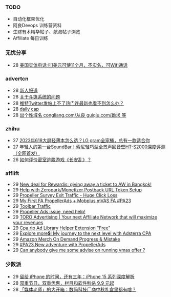 ### TODO
-  自动化框架优化
-  阿良Devops 训练营资料
-  生财有术精华帖子、航海帖子浏览
-  Affiliate 每日训练

### 无忧分享
<!-- ruyo:START -->
-  28 [美国实体电话卡1美元可使11个月，不实名，可Wifi通话](https://51.ruyo.net/18487.html)<!-- ruyo:END -->

### advertcn
<!-- advertcn:START -->
-  28 [新人报道](https://www.advertcn.com/forum.php?mod=viewthread&tid=112317)
-  28 [关于斗篷系统的问题](https://www.advertcn.com/forum.php?mod=viewthread&tid=112314)
-  28 [推特Twitter发帖上不了热门连最新也看不到怎么办？](https://www.advertcn.com/forum.php?mod=viewthread&tid=112309)
-  28 [daily cap](https://www.advertcn.com/forum.php?mod=viewthread&tid=112308)
-  28 [出个性域名 congliang.com/从良 guiqiu.com/跪求 等](https://www.advertcn.com/forum.php?mod=viewthread&tid=112306)<!-- advertcn:END -->

### zhihu
<!-- zhihu:START -->
-  27 [2023年618大屏轻薄本怎么选？LG gram全家桶，总有一款适合你](http://zhuanlan.zhihu.com/p/632641888?utm_campaign=rss&utm_medium=rss&utm_source=rss&utm_content=title)
-  27 [年轻人的第一台SoundBar！索尼轻巧型全景声回音壁HT-S2000深度评测（全网首发）](http://zhuanlan.zhihu.com/p/630990296?utm_campaign=rss&utm_medium=rss&utm_source=rss&utm_content=title)
-  26 [如何评价密室逃脱游戏《长安乱》？](http://www.zhihu.com/question/563950552/answer/3045961312?utm_campaign=rss&utm_medium=rss&utm_source=rss&utm_content=title)<!-- zhihu:END -->

### afflift
<!-- afflift:START -->
-  29 [New deal for Rewardis: giving away a ticket to AW in Bangkok!](https://afflift.com/f/threads/new-deal-for-rewardis-giving-away-a-ticket-to-aw-in-bangkok.11703/)
-  29 [Help with Zeropark/Monetizer Postback URL Token Setup](https://afflift.com/f/threads/help-with-zeropark-monetizer-postback-url-token-setup.11702/)
-  29 [Propeller Survey Exit Traffic - Huge Click Loss](https://afflift.com/f/threads/propeller-survey-exit-traffic-huge-click-loss.11689/)
-  29 [My First FA PropellerAds + Mobplus mVAS FA #PA23](https://afflift.com/f/threads/my-first-fa-propellerads-mobplus-mvas-fa-pa23.11695/)
-  29 [Toolbar Traffic](https://afflift.com/f/threads/toolbar-traffic.11416/)
-  29 [Propeller Ads issue, need help!](https://afflift.com/f/threads/propeller-ads-issue-need-help.11667/)
-  29 [TORO Advertising | Your next Affiliate Network that will maximize your revenues](https://afflift.com/f/threads/toro-advertising-your-next-affiliate-network-that-will-maximize-your-revenues.7746/)
-  29 [Cpa.rip Ad Library Helper Extension &quot;Free&quot;](https://afflift.com/f/threads/cpa-rip-ad-library-helper-extension-free.11700/)
-  29 [Explore more💲! My journey to the next level with Adsterra CPA](https://afflift.com/f/threads/explore-more%F0%9F%92%B2-my-journey-to-the-next-level-with-adsterra-cpa.11688/)
-  29 [Amazon Merch On Demand Progress &amp; Mistake](https://afflift.com/f/threads/amazon-merch-on-demand-progress-mistake.10970/)
-  29 [#PA23 New adventure with PropellerAds](https://afflift.com/f/threads/pa23-new-adventure-with-propellerads.11573/)
-  29 [Can anybody give me some advise on running vmas offer ?](https://afflift.com/f/threads/can-anybody-give-me-some-advise-on-running-vmas-offer.11701/)<!-- afflift:END -->

### 少数派
<!-- sspai:START -->
-  29 [留给 iPhone 的时间，还有三年：iPhone 15 系列深度解析](https://sspai.com/post/83300)
-  28 [双重节日，双重优惠，栏目和软件秒杀 9.9 元起](https://sspai.com/post/83295)
-  28 [「媒体老师」的大开箱：数码科技厂商中秋礼盒里都有啥？](https://sspai.com/post/83298)<!-- sspai:END -->
